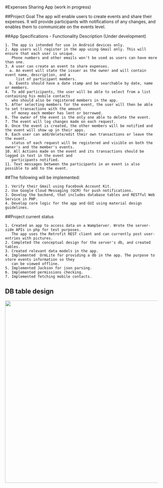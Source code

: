 #Expenses Sharing App (work in progress)

##Project Goal
The app will enable users to create events and share their expenses. It will provide participants 
with notifications of any changes, and enables them to communicate on the events level. 

##App Specifications - Functionality Description (Under development)
```
1. The app is intended for use in Android devices only. 
2. App users will register in the app using Gmail only. This will ensure that each user is unique. 
   Phone numbers and other emails won't be used as users can have more than one.
3. A user can create an event to share expenses. 
  a. An event will state the issuer as the owner and will contain event name, description, and a 
     list of participant members. 
  b. Events should have a date stamp and be searchable by date, name or members.
4. To add participants, the user will be able to select from a list containing his mobile contacts 
   who should also be registered members in the app. 
5. After selecting members for the event, the user will then be able to set transactions with the amount 
   of money each member has lent or borrowed. 
6. The owner of the event is the only one able to delete the event. 
7. The event will log changes made on each request. 
8. Once the event is created, the other members will be notified and the event will show up in their apps. 
9. Each user can add/delete/edit their own transactions or leave the the event. 
   status of each request will be registered and visible on both the owner's and the member's events.  
10. All Actions made on the event and its transactions should be logged in text in the event and 
   participants notified.
11. Text messages between the participants in an event is also possible to add to the event. 
```

##The following will be implemented:
```
1. Verify their Gmail using Facebook Account Kit.
2. Use Google Cloud Messaging (GCM) for push notifications.
3. Develop the backend, that includes database tables and RESTful Web Service in PHP. 
4. Develop core logic for the app and GUI using material design guidelines.
```

##Project current status
```
1. Created an app to access data on a WampServer. Wrote the server-side APIs in php for test purposes. 
   The app uses the Retrofit REST client and can currently post user-entries with pictures. 
2. Completed the conceptual design for the server's db, and created tables.
3. Created relevant data models in the app.
4. Implemented  OrmLite for providing a db in the app. The purpose to store events information so they 
   can be viewed offline.
5. Implemented Jackson for json parsing. 
6. Implemented permissions checking.
7. Implemented fetching mobile contacts.
```
## DB table design 

<img src="https://github.com/Jagerfield/Expenses-Sharing-App/blob/master/msc/db%20design.PNG" width="600"/> &#160;




